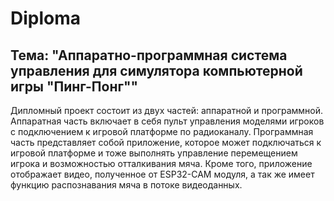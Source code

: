 # Diploma

## Тема: "Аппаратно-программная система управления для симулятора компьютерной игры "Пинг-Понг""

Дипломный проект состоит из двух частей: аппаратной и программной. Аппаратная часть включает в себя пульт управления моделями игроков с подключением к игровой платформе по радиоканалу. Программная часть представляет собой приложение, которое может подключаться к игровой платформе и тоже выполнять управление перемещением игрока и возможностью отталкивания мяча. Кроме того, приложение отображает видео, полученное от ESP32-CAM модуля, а так же имеет функцию распознавания мяча в потоке видеоданных.
